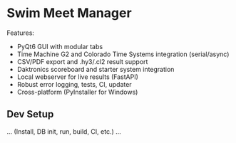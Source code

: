 # Swim Meet Manager
Features:
- PyQt6 GUI with modular tabs
- Time Machine G2 and Colorado Time Systems integration (serial/async)
- CSV/PDF export and .hy3/.cl2 result support
- Daktronics scoreboard and starter system integration
- Local webserver for live results (FastAPI)
- Robust error logging, tests, CI, updater
- Cross-platform (PyInstaller for Windows)

## Dev Setup
... (Install, DB init, run, build, CI, etc.) ...
